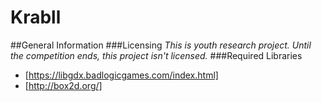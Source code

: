 # Krabll
##General Information
###Licensing
*This is youth research project.
Until the competition ends, this project isn't licensed.*
###Required Libraries
* [https://libgdx.badlogicgames.com/index.html]
* [http://box2d.org/]